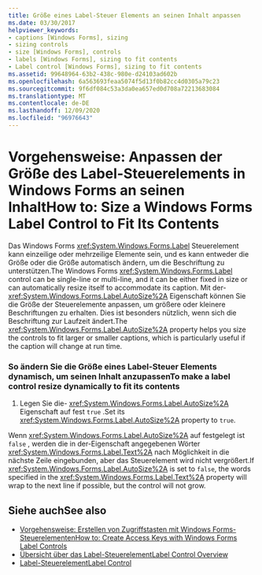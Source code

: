 ```yaml
---
title: Größe eines Label-Steuer Elements an seinen Inhalt anpassen
ms.date: 03/30/2017
helpviewer_keywords:
- captions [Windows Forms], sizing
- sizing controls
- size [Windows Forms], controls
- labels [Windows Forms], sizing to fit contents
- Label control [Windows Forms], sizing to fit contents
ms.assetid: 99648964-63b2-438c-980e-d24103ad602b
ms.openlocfilehash: 6a563693feaa5074f5d13f0b82cc4d0305a79c23
ms.sourcegitcommit: 9f6df084c53a3da0ea657ed0d708a72213683084
ms.translationtype: MT
ms.contentlocale: de-DE
ms.lasthandoff: 12/09/2020
ms.locfileid: "96976643"
---
```

# <a name="how-to-size-a-windows-forms-label-control-to-fit-its-contents"></a><span data-ttu-id="d96de-102">Vorgehensweise: Anpassen der Größe des Label-Steuerelements in Windows Forms an seinen Inhalt</span><span class="sxs-lookup"><span data-stu-id="d96de-102">How to: Size a Windows Forms Label Control to Fit Its Contents</span></span>
<span data-ttu-id="d96de-103">Das Windows Forms <xref:System.Windows.Forms.Label> Steuerelement kann einzeilige oder mehrzeilige Elemente sein, und es kann entweder die Größe oder die Größe automatisch ändern, um die Beschriftung zu unterstützen.</span><span class="sxs-lookup"><span data-stu-id="d96de-103">The Windows Forms <xref:System.Windows.Forms.Label> control can be single-line or multi-line, and it can be either fixed in size or can automatically resize itself to accommodate its caption.</span></span> <span data-ttu-id="d96de-104">Mit der- <xref:System.Windows.Forms.Label.AutoSize%2A> Eigenschaft können Sie die Größe der Steuerelemente anpassen, um größere oder kleinere Beschriftungen zu erhalten. Dies ist besonders nützlich, wenn sich die Beschriftung zur Laufzeit ändert.</span><span class="sxs-lookup"><span data-stu-id="d96de-104">The <xref:System.Windows.Forms.Label.AutoSize%2A> property helps you size the controls to fit larger or smaller captions, which is particularly useful if the caption will change at run time.</span></span>  
  
### <a name="to-make-a-label-control-resize-dynamically-to-fit-its-contents"></a><span data-ttu-id="d96de-105">So ändern Sie die Größe eines Label-Steuer Elements dynamisch, um seinen Inhalt anzupassen</span><span class="sxs-lookup"><span data-stu-id="d96de-105">To make a label control resize dynamically to fit its contents</span></span>  
  
1. <span data-ttu-id="d96de-106">Legen Sie die- <xref:System.Windows.Forms.Label.AutoSize%2A> Eigenschaft auf fest `true` .</span><span class="sxs-lookup"><span data-stu-id="d96de-106">Set its <xref:System.Windows.Forms.Label.AutoSize%2A> property to `true`.</span></span>  
  
 <span data-ttu-id="d96de-107">Wenn <xref:System.Windows.Forms.Label.AutoSize%2A> auf festgelegt ist `false` , werden die in der-Eigenschaft angegebenen Wörter <xref:System.Windows.Forms.Label.Text%2A> nach Möglichkeit in die nächste Zeile eingebunden, aber das Steuerelement wird nicht vergrößert.</span><span class="sxs-lookup"><span data-stu-id="d96de-107">If <xref:System.Windows.Forms.Label.AutoSize%2A> is set to `false`, the words specified in the <xref:System.Windows.Forms.Label.Text%2A> property will wrap to the next line if possible, but the control will not grow.</span></span>  
  
## <a name="see-also"></a><span data-ttu-id="d96de-108">Siehe auch</span><span class="sxs-lookup"><span data-stu-id="d96de-108">See also</span></span>

- [<span data-ttu-id="d96de-109">Vorgehensweise: Erstellen von Zugriffstasten mit Windows Forms-Steuerelementen</span><span class="sxs-lookup"><span data-stu-id="d96de-109">How to: Create Access Keys with Windows Forms Label Controls</span></span>](how-to-create-access-keys-with-windows-forms-label-controls.md)
- [<span data-ttu-id="d96de-110">Übersicht über das Label-Steuerelement</span><span class="sxs-lookup"><span data-stu-id="d96de-110">Label Control Overview</span></span>](label-control-overview-windows-forms.md)
- [<span data-ttu-id="d96de-111">Label-Steuerelement</span><span class="sxs-lookup"><span data-stu-id="d96de-111">Label Control</span></span>](label-control-windows-forms.md)
